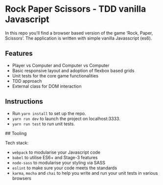 # Rock Paper Scissors - TDD vanilla Javascript
In this repo you'll find a browser based version of the game ‘Rock, Paper, Scissors’. The application is written with simple vanilla Javasscript (es6).

## Features
- Player vs Computer and Computer vs Computer
- Basic responsive layout and adoption of flexbox based grids
- Unit tests for the core game functionalities
- TDD approach
- External class for DOM interaction

## Instructions

- Run `yarn install` to set up the repo.
- `yarn run dev` to launch the project on localhost:3333.
- `yarn run test` to run unit tests.

## Tooling

Tech stack:

- `webpack` to modularise your Javascript code
- `babel` to utilise ES6+ and Stage-3 features
- `node-sass` to modularise your styling via SASS
- `eslint` to make sure your code meets the standards
- `karma`, `mocha` and `chai` to help you write and run your unit tests in various browsers